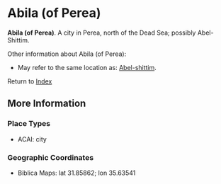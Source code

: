 # Abila (of Perea)
**Abila (of Perea)**. 
A city in Perea, north of the Dead Sea; possibly Abel-Shittim. 




Other information about Abila (of Perea):


* May refer to the same location as: 
[Abel-shittim](Abel-shittim.md). 








Return to [Index](00-Index.md)

## More Information

### Place Types

* ACAI: city



### Geographic Coordinates

* Biblica Maps: lat 31.85862; lon 35.63541





